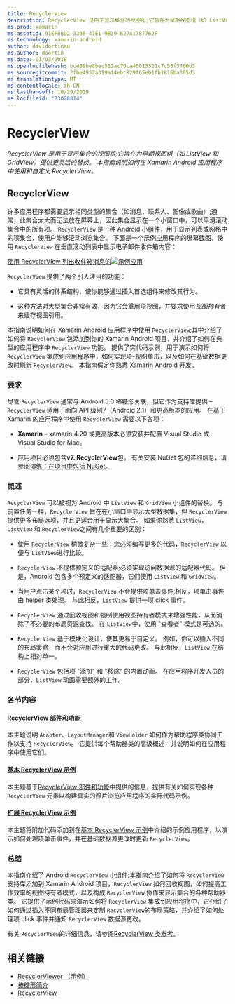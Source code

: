 ```yaml
---
title: RecyclerView
description: RecyclerView 是用于显示集合的视图组;它旨在为早期视图组（如 ListView 和 GridView）提供更灵活的替换。  本指南说明如何在 Xamarin Android 应用程序中使用和自定义 RecyclerView。
ms.prod: xamarin
ms.assetid: 91EF0BD2-3306-47E1-9B39-627A1787762F
ms.technology: xamarin-android
author: davidortinau
ms.author: daortin
ms.date: 01/03/2018
ms.openlocfilehash: bce89be8bec512ac70ca40015521c7d56f3460d3
ms.sourcegitcommit: 2fbe4932a319af4ebc829f65eb1fb1816ba305d3
ms.translationtype: MT
ms.contentlocale: zh-CN
ms.lasthandoff: 10/29/2019
ms.locfileid: "73028814"
---
```

# <a name="recyclerview"></a>RecyclerView

_RecyclerView 是用于显示集合的视图组;它旨在为早期视图组（如 ListView 和 GridView）提供更灵活的替换。 本指南说明如何在 Xamarin Android 应用程序中使用和自定义 RecyclerView。_

## <a name="recyclerview"></a>RecyclerView

许多应用程序都需要显示相同类型的集合（如消息、联系人、图像或歌曲）;通常，此集合太大而无法放在屏幕上，因此集合显示在一个小窗口中，可以平滑滚动集合中的所有项。
`RecyclerView` 是一种 Android 小组件，用于显示列表或网格中的项集合，使用户能够滚动浏览集合。 下面是一个示例应用程序的屏幕截图，使用 `RecyclerView` 在垂直滚动列表中显示电子邮件收件箱内容：

[使用 RecyclerView 列出收件箱消息的![示例应用](images/01-recyclerview-example-sml.png)](images/01-recyclerview-example.png#lightbox)

`RecyclerView` 提供了两个引人注目的功能：

- 它具有灵活的体系结构，使你能够通过插入首选组件来修改其行为。

- 这种方法对大型集合非常有效，因为它会重用项视图，并要求使用*视图持有*者来缓存视图引用。

本指南说明如何在 Xamarin Android 应用程序中使用 `RecyclerView`;其中介绍了如何将 `RecyclerView` 包添加到你的 Xamarin Android 项目，并介绍了如何在典型的应用程序中 `RecyclerView` 功能。 提供了实代码示例，用于演示如何将 `RecyclerView` 集成到应用程序中，如何实现项-视图单击，以及如何在基础数据更改时刷新 `RecyclerView`。 本指南假定你熟悉 Xamarin Android 开发。

### <a name="requirements"></a>要求

尽管 `RecyclerView` 通常与 Android 5.0 棒糖形关联，但它作为支持库提供 &ndash; `RecyclerView` 适用于面向 API 级别7（Android 2.1）和更高版本的应用。 在基于 Xamarin 的应用程序中使用 `RecyclerView` 需要以下各项：

- **Xamarin** &ndash; xamarin 4.20 或更高版本必须安装并配置 Visual Studio 或 Visual Studio for Mac。

- 应用项目必须包含**v7. RecyclerView**包。 有关安装 NuGet 包的详细信息，请参阅[演练：在项目中包括 NuGet](https://docs.microsoft.com/visualstudio/mac/nuget-walkthrough)。

### <a name="overview"></a>概述

`RecyclerView` 可以被视为 Android 中 `ListView` 和 `GridView` 小组件的替换。 与前置任务一样，`RecyclerView` 旨在在小窗口中显示大型数据集，但 `RecyclerView` 提供更多布局选项，并且更适合用于显示大集合。 如果你熟悉 `ListView`，`ListView` 和 `RecyclerView`之间有几个重要的区别：

- 使用 `RecyclerView` 稍微复杂一些：您必须编写更多的代码，`RecyclerView` 以便与 `ListView`进行比较。

- `RecyclerView` 不提供预定义的适配器;必须实现访问数据源的适配器代码。 但是，Android 包含多个预定义的适配器，它们使用 `ListView` 和 `GridView`。

- 当用户点击某个项时，`RecyclerView` 不会提供项单击事件;相反，项单击事件由 helper 类处理。 与此相反，`ListView` 提供一项 click 事件。

- `RecyclerView` 通过回收视图和强制使用视图持有者模式来增强性能，从而消除了不必要的布局资源查找。 在 `ListView`中，使用 "查看者" 模式是可选的。

- `RecyclerView` 基于模块化设计，使其更易于自定义。 例如，你可以插入不同的布局策略，而不会对应用进行重大的代码更改。
    与此相反，`ListView` 在结构上相对单一。

- `RecyclerView` 包括项 "添加" 和 "移除" 的内置动画。 在应用程序开发人员的部分，`ListView` 动画需要额外的工作。

### <a name="sections"></a>各节内容

#### <a name="recyclerview-parts-and-functionalityandroiduser-interfacelayoutsrecycler-viewparts-and-functionalitymd"></a>[RecyclerView 部件和功能](~/android/user-interface/layouts/recycler-view/parts-and-functionality.md)

本主题说明 `Adapter`、`LayoutManager`和 `ViewHolder` 如何作为帮助程序类协同工作以支持 `RecyclerView`。
它提供每个帮助器类的高级概述，并说明如何在应用程序中使用它们。

#### <a name="a-basic-recyclerview-exampleandroiduser-interfacelayoutsrecycler-viewrecyclerview-examplemd"></a>[基本 RecyclerView 示例](~/android/user-interface/layouts/recycler-view/recyclerview-example.md)

本主题基于[RecyclerView 部件和功能](~/android/user-interface/layouts/recycler-view/parts-and-functionality.md)中提供的信息，提供有关如何实现各种 `RecyclerView` 元素以构建真实的照片浏览应用程序的实际代码示例。

#### <a name="extending-the-recyclerview-exampleandroiduser-interfacelayoutsrecycler-viewextending-the-examplemd"></a>[扩展 RecyclerView 示例](~/android/user-interface/layouts/recycler-view/extending-the-example.md)

本主题将附加代码添加到在[基本 RecyclerView 示例](~/android/user-interface/layouts/recycler-view/recyclerview-example.md)中介绍的示例应用程序，以演示如何处理项单击事件，并在基础数据源更改时更新 `RecyclerView`。

### <a name="summary"></a>总结

本指南介绍了 Android `RecyclerView` 小组件;本指南介绍了如何将 `RecyclerView` 支持库添加到 Xamarin Android 项目，`RecyclerView` 如何回收视图，如何提高工作效率的视图持有者模式，以及构成 `RecyclerView` 协作来显示集合的各种帮助器类。 它提供了示例代码来演示如何将 `RecyclerView` 集成到应用程序中，它介绍了如何通过插入不同布局管理器来定制 `RecyclerView`的布局策略，并介绍了如何处理项 click 事件并通知 `RecyclerView` 数据源更改。

有关 `RecyclerView`的详细信息，请参阅[RecyclerView 类参考](https://developer.android.com/reference/android/support/v7/widget/RecyclerView.html)。

## <a name="related-links"></a>相关链接

- [RecyclerViewer （示例）](https://docs.microsoft.com/samples/xamarin/monodroid-samples/android50-recyclerviewer)
- [棒糖形简介](~/android/platform/lollipop.md)
- [RecyclerView](https://developer.android.com/reference/android/support/v7/widget/RecyclerView.html)
